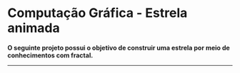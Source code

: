 # Computação Gráfica - Estrela animada

<f2 align = "left"> **O seguinte projeto possui o objetivo de construir uma estrela por meio de conhecimentos com fractal.**</f2> 
<hr> </hr>
